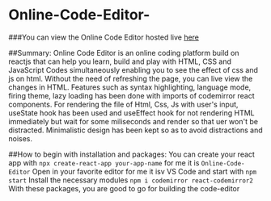 # Online-Code-Editor-

###You can view the Online Code Editor hosted live [here](https://hansrajrouniyar47.github.io/Online-Code-Editor-)

##Summary:
Online Code Editor is an online coding platform build on reactjs that can help you learn, build and play with HTML, CSS and JavaScript Codes simultaneously enabling you to see the effect of css and js on html. Without the need of refreshing the page, you can live view the changes in HTML. 
Features such as syntax highlighting, language mode, firing theme, lazy loading  has been done with imports of codemirror react components.
For rendering the file of Html, Css, Js with user's input, useState hook has been used and useEffect hook for not rendering HTML immediately but wait for some miliseconds and render so that uer won't be distracted. 
Minimalistic design has been kept so as to avoid distractions and noises.

##How to begin with installation and packages:
You can create your react app with `npx create-react-app your-app-name` for me it is `Online-Code-Editor`
Open in your favorite editor for me it isv VS Code  and start with `npm start`
Install the necessary modules `npm i codemirror react-codemirror2`
With these packages, you are good to go for building the code-editor







